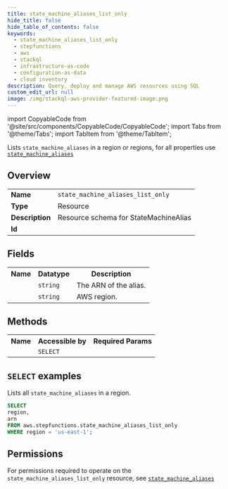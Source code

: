 ```yaml
---
title: state_machine_aliases_list_only
hide_title: false
hide_table_of_contents: false
keywords:
  - state_machine_aliases_list_only
  - stepfunctions
  - aws
  - stackql
  - infrastructure-as-code
  - configuration-as-data
  - cloud inventory
description: Query, deploy and manage AWS resources using SQL
custom_edit_url: null
image: /img/stackql-aws-provider-featured-image.png
---
```


import CopyableCode from '@site/src/components/CopyableCode/CopyableCode';
import Tabs from '@theme/Tabs';
import TabItem from '@theme/TabItem';

Lists <code>state_machine_aliases</code> in a region or regions, for all properties use <a href="/services/serviceName/state_machine_aliases/"><code>state_machine_aliases</code></a>

## Overview
<table>
<tbody>
<tr><td><b>Name</b></td><td><code>state_machine_aliases_list_only</code></td></tr>
<tr><td><b>Type</b></td><td>Resource</td></tr>
<tr><td><b>Description</b></td><td>Resource schema for StateMachineAlias</td></tr>
<tr><td><b>Id</b></td><td><CopyableCode code="aws.stepfunctions.state_machine_aliases_list_only" /></td></tr>
</tbody>
</table>

## Fields
<table>
<tbody>
<tr><th>Name</th><th>Datatype</th><th>Description</th></tr><tr><td><CopyableCode code="arn" /></td><td><code>string</code></td><td>The ARN of the alias.</td></tr>
<tr><td><CopyableCode code="region" /></td><td><code>string</code></td><td>AWS region.</td></tr>
</tbody>
</table>

## Methods

<table>
<tbody>
  <tr>
    <th>Name</th>
    <th>Accessible by</th>
    <th>Required Params</th>
  </tr>
  <tr>
    <td><CopyableCode code="list_resources" /></td>
    <td><code>SELECT</code></td>
    <td><CopyableCode code="region" /></td>
  </tr>
</tbody>
</table>

## `SELECT` examples
Lists all <code>state_machine_aliases</code> in a region.
```sql
SELECT
region,
arn
FROM aws.stepfunctions.state_machine_aliases_list_only
WHERE region = 'us-east-1';
```


## Permissions

For permissions required to operate on the <code>state_machine_aliases_list_only</code> resource, see <a href="/services/stepfunctions/state_machine_aliases/#permissions"><code>state_machine_aliases</code></a>

